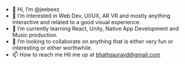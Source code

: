 - 👋 Hi, I’m @jeebeez
- 👀 I’m interested in Web Dev, UI/UX, AR VR and mostly anything interactive and related to a good visual experience.
- 🌱 I’m currently learning React, Unity, Native App Development and Music production.
- 💞️ I’m looking to collaborate on anything that is either very fun or interesting or either worthwhile.
- 📫 How to reach me Hit me up at bhattgauravd@gmail.com

<!---
jeebeez/jeebeez is a ✨ special ✨ repository because its `README.md` (this file) appears on your GitHub profile.
You can click the Preview link to take a look at your changes.
--->
